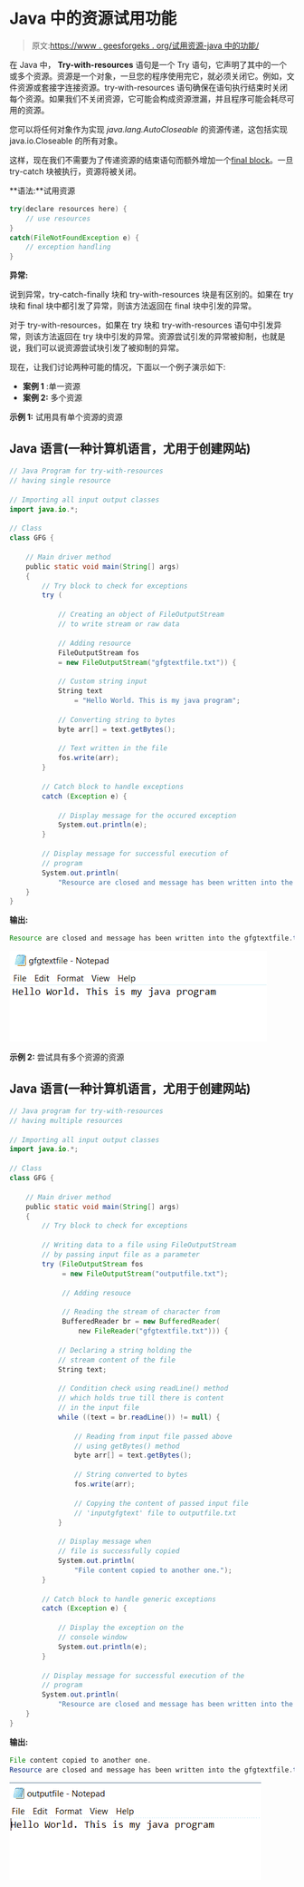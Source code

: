 # Java 中的资源试用功能

> 原文:[https://www . geesforgeks . org/试用资源-java 中的功能/](https://www.geeksforgeeks.org/try-with-resources-feature-in-java/)

在 Java 中， **Try-with-resources** 语句是一个 Try 语句，它声明了其中的一个或多个资源。资源是一个对象，一旦您的程序使用完它，就必须关闭它。例如，文件资源或套接字连接资源。try-with-resources 语句确保在语句执行结束时关闭每个资源。如果我们不关闭资源，它可能会构成资源泄漏，并且程序可能会耗尽可用的资源。

您可以将任何对象作为实现 *java.lang.AutoCloseable* 的资源传递，这包括实现 java.io.Closeable 的所有对象。

这样，现在我们不需要为了传递资源的结束语句而额外增加一个[final block](https://www.geeksforgeeks.org/g-fact-24-finalfinally-and-finalize-in-java/)。一旦 try-catch 块被执行，资源将被关闭。

**语法:**试用资源

```java
try(declare resources here) {
    // use resources
}
catch(FileNotFoundException e) {
    // exception handling
}
```

**异常:**

说到异常，try-catch-finally 块和 try-with-resources 块是有区别的。如果在 try 块和 final 块中都引发了异常，则该方法返回在 final 块中引发的异常。

对于 try-with-resources，如果在 try 块和 try-with-resources 语句中引发异常，则该方法返回在 try 块中引发的异常。资源尝试引发的异常被抑制，也就是说，我们可以说资源尝试块引发了被抑制的异常。

现在，让我们讨论两种可能的情况，下面以一个例子演示如下:

*   **案例 1** :单一资源
*   **案例 2:** 多个资源

**示例 1:** 试用具有单个资源的资源

## Java 语言(一种计算机语言，尤用于创建网站)

```java
// Java Program for try-with-resources
// having single resource

// Importing all input output classes
import java.io.*;

// Class
class GFG {

    // Main driver method
    public static void main(String[] args)
    {
        // Try block to check for exceptions
        try (

            // Creating an object of FileOutputStream
            // to write stream or raw data

            // Adding resource
            FileOutputStream fos
            = new FileOutputStream("gfgtextfile.txt")) {

            // Custom string input
            String text
                = "Hello World. This is my java program";

            // Converting string to bytes
            byte arr[] = text.getBytes();

            // Text written in the file
            fos.write(arr);
        }

        // Catch block to handle exceptions
        catch (Exception e) {

            // Display message for the occured exception
            System.out.println(e);
        }

        // Display message for successful execution of
        // program
        System.out.println(
            "Resource are closed and message has been written into the gfgtextfile.txt");
    }
}
```

**输出:**

```java
Resource are closed and message has been written into the gfgtextfile.txt
```

![](img/d77cdcf227347a2c57d8efcfd843c00f.png)

**示例 2:** 尝试具有多个资源的资源

## Java 语言(一种计算机语言，尤用于创建网站)

```java
// Java program for try-with-resources
// having multiple resources

// Importing all input output classes
import java.io.*;

// Class
class GFG {

    // Main driver method
    public static void main(String[] args)
    {
        // Try block to check for exceptions

        // Writing data to a file using FileOutputStream
        // by passing input file as a parameter
        try (FileOutputStream fos
             = new FileOutputStream("outputfile.txt");

             // Adding resouce

             // Reading the stream of character from
             BufferedReader br = new BufferedReader(
                 new FileReader("gfgtextfile.txt"))) {

            // Declaring a string holding the
            // stream content of the file
            String text;

            // Condition check using readLine() method
            // which holds true till there is content
            // in the input file
            while ((text = br.readLine()) != null) {

                // Reading from input file passed above
                // using getBytes() method
                byte arr[] = text.getBytes();

                // String converted to bytes
                fos.write(arr);

                // Copying the content of passed input file
                // 'inputgfgtext' file to outputfile.txt
            }

            // Display message when
            // file is successfully copied
            System.out.println(
                "File content copied to another one.");
        }

        // Catch block to handle generic exceptions
        catch (Exception e) {

            // Display the exception on the
            // console window
            System.out.println(e);
        }

        // Display message for successful execution of the
        // program
        System.out.println(
            "Resource are closed and message has been written into the gfgtextfile.txt");
    }
}
```

**输出:**

```java
File content copied to another one.
Resource are closed and message has been written into the gfgtextfile.txt
```

![](img/81a766b7c6a6608e11f6c01800478b20.png)